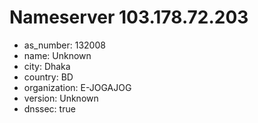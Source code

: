 # Nameserver 103.178.72.203

* as_number: 132008
* name: Unknown
* city: Dhaka
* country: BD
* organization: E-JOGAJOG
* version: Unknown
* dnssec: true
